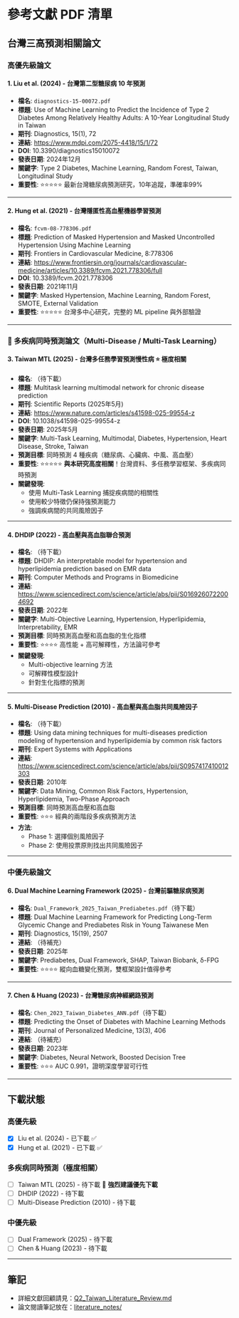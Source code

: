 # 參考文獻 PDF 清單

## 台灣三高預測相關論文

### 高優先級論文

#### 1. Liu et al. (2024) - 台灣第二型糖尿病 10 年預測
- **檔名**: `diagnostics-15-00072.pdf`
- **標題**: Use of Machine Learning to Predict the Incidence of Type 2 Diabetes Among Relatively Healthy Adults: A 10-Year Longitudinal Study in Taiwan
- **期刊**: Diagnostics, 15(1), 72
- **連結**: https://www.mdpi.com/2075-4418/15/1/72
- **DOI**: 10.3390/diagnostics15010072
- **發表日期**: 2024年12月
- **關鍵字**: Type 2 Diabetes, Machine Learning, Random Forest, Taiwan, Longitudinal Study
- **重要性**: ⭐⭐⭐⭐⭐ 最新台灣糖尿病預測研究，10年追蹤，準確率99%

---

#### 2. Hung et al. (2021) - 台灣隱匿性高血壓機器學習預測
- **檔名**: `fcvm-08-778306.pdf`
- **標題**: Prediction of Masked Hypertension and Masked Uncontrolled Hypertension Using Machine Learning
- **期刊**: Frontiers in Cardiovascular Medicine, 8:778306
- **連結**: https://www.frontiersin.org/journals/cardiovascular-medicine/articles/10.3389/fcvm.2021.778306/full
- **DOI**: 10.3389/fcvm.2021.778306
- **發表日期**: 2021年11月
- **關鍵字**: Masked Hypertension, Machine Learning, Random Forest, SMOTE, External Validation
- **重要性**: ⭐⭐⭐⭐⭐ 台灣多中心研究，完整的 ML pipeline 與外部驗證

---

### 🎯 多疾病同時預測論文（Multi-Disease / Multi-Task Learning）

#### 3. Taiwan MTL (2025) - 台灣多任務學習預測慢性病 ⭐ 極度相關
- **檔名**: （待下載）
- **標題**: Multitask learning multimodal network for chronic disease prediction
- **期刊**: Scientific Reports (2025年5月)
- **連結**: https://www.nature.com/articles/s41598-025-99554-z
- **DOI**: 10.1038/s41598-025-99554-z
- **發表日期**: 2025年5月
- **關鍵字**: Multi-Task Learning, Multimodal, Diabetes, Hypertension, Heart Disease, Stroke, Taiwan
- **預測目標**: 同時預測 4 種疾病（糖尿病、心臟病、中風、高血壓）
- **重要性**: ⭐⭐⭐⭐⭐ **與本研究高度相關**！台灣資料、多任務學習框架、多疾病同時預測
- **關鍵發現**:
  - 使用 Multi-Task Learning 捕捉疾病間的相關性
  - 使用較少特徵仍保持強預測能力
  - 強調疾病間的共同風險因子

---

#### 4. DHDIP (2022) - 高血壓與高血脂聯合預測
- **檔名**: （待下載）
- **標題**: DHDIP: An interpretable model for hypertension and hyperlipidemia prediction based on EMR data
- **期刊**: Computer Methods and Programs in Biomedicine
- **連結**: https://www.sciencedirect.com/science/article/abs/pii/S0169260722004692
- **發表日期**: 2022年
- **關鍵字**: Multi-Objective Learning, Hypertension, Hyperlipidemia, Interpretability, EMR
- **預測目標**: 同時預測高血壓和高血脂的生化指標
- **重要性**: ⭐⭐⭐⭐ 高性能 + 高可解釋性，方法論可參考
- **關鍵發現**:
  - Multi-objective learning 方法
  - 可解釋性模型設計
  - 針對生化指標的預測

---

#### 5. Multi-Disease Prediction (2010) - 高血壓與高血脂共同風險因子
- **檔名**: （待下載）
- **標題**: Using data mining techniques for multi-diseases prediction modeling of hypertension and hyperlipidemia by common risk factors
- **期刊**: Expert Systems with Applications
- **連結**: https://www.sciencedirect.com/science/article/abs/pii/S0957417410012303
- **發表日期**: 2010年
- **關鍵字**: Data Mining, Common Risk Factors, Hypertension, Hyperlipidemia, Two-Phase Approach
- **預測目標**: 同時預測高血壓和高血脂
- **重要性**: ⭐⭐⭐ 經典的兩階段多疾病預測方法
- **方法**:
  - Phase 1: 選擇個別風險因子
  - Phase 2: 使用投票原則找出共同風險因子

---

### 中優先級論文

#### 6. Dual Machine Learning Framework (2025) - 台灣前驅糖尿病預測
- **檔名**: `Dual_Framework_2025_Taiwan_Prediabetes.pdf`（待下載）
- **標題**: Dual Machine Learning Framework for Predicting Long-Term Glycemic Change and Prediabetes Risk in Young Taiwanese Men
- **期刊**: Diagnostics, 15(19), 2507
- **連結**: （待補充）
- **發表日期**: 2025年
- **關鍵字**: Prediabetes, Dual Framework, SHAP, Taiwan Biobank, δ-FPG
- **重要性**: ⭐⭐⭐⭐ 縱向血糖變化預測，雙框架設計值得參考

---

#### 7. Chen & Huang (2023) - 台灣糖尿病神經網路預測
- **檔名**: `Chen_2023_Taiwan_Diabetes_ANN.pdf`（待下載）
- **標題**: Predicting the Onset of Diabetes with Machine Learning Methods
- **期刊**: Journal of Personalized Medicine, 13(3), 406
- **連結**: （待補充）
- **發表日期**: 2023年
- **關鍵字**: Diabetes, Neural Network, Boosted Decision Tree
- **重要性**: ⭐⭐⭐ AUC 0.991，證明深度學習可行性

---

## 下載狀態

### 高優先級
- [x] Liu et al. (2024) - 已下載 ✅
- [x] Hung et al. (2021) - 已下載 ✅

### 多疾病同時預測（極度相關）
- [ ] Taiwan MTL (2025) - 待下載 🎯 **強烈建議優先下載**
- [ ] DHDIP (2022) - 待下載
- [ ] Multi-Disease Prediction (2010) - 待下載

### 中優先級
- [ ] Dual Framework (2025) - 待下載
- [ ] Chen & Huang (2023) - 待下載

---

## 筆記

- 詳細文獻回顧請見：[Q2_Taiwan_Literature_Review.md](../Q2_Taiwan_Literature_Review.md)
- 論文閱讀筆記放在：[literature_notes/](../literature_notes/)
